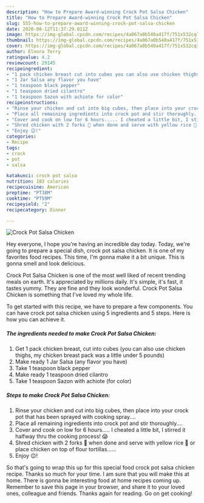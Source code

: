 ```yaml
---
description: "How to Prepare Award-winning Crock Pot Salsa Chicken"
title: "How to Prepare Award-winning Crock Pot Salsa Chicken"
slug: 555-how-to-prepare-award-winning-crock-pot-salsa-chicken
date: 2020-08-12T11:37:29.011Z
image: https://img-global.cpcdn.com/recipes/4a067a0b540a417f/751x532cq70/crock-pot-salsa-chicken-recipe-main-photo.jpg
thumbnail: https://img-global.cpcdn.com/recipes/4a067a0b540a417f/751x532cq70/crock-pot-salsa-chicken-recipe-main-photo.jpg
cover: https://img-global.cpcdn.com/recipes/4a067a0b540a417f/751x532cq70/crock-pot-salsa-chicken-recipe-main-photo.jpg
author: Elnora Terry
ratingvalue: 4.2
reviewcount: 29145
recipeingredient:
- "1 pack chicken breast cut into cubes you can also use chicken thighs my chicken breast pack was a little under 5 pounds"
- "1 Jar Salsa any flavor you have"
- "1 teaspoon black pepper"
- "1 teaspoon dried cilantro"
- "1 teaspoon Sazon with achiote for color"
recipeinstructions:
- "Rinse your chicken and cut into big cubes, then place into your crock pot that has been sprayed with cooking spray...."
- "Place all remaining ingredients into crock pot and stir thoroughly...."
- "Cover and cook on low for 6 hours..... I cheated a little bit, I stirred it halfway thru the cooking process! 😱"
- "Shred chicken with 2 forks 🍴 when done and serve with yellow rice 🍚 or place chicken on top of flour tortillas......"
- "Enjoy 😉!"
categories:
- Recipe
tags:
- crock
- pot
- salsa

katakunci: crock pot salsa 
nutrition: 183 calories
recipecuisine: American
preptime: "PT38M"
cooktime: "PT59M"
recipeyield: "2"
recipecategory: Dinner

---
```



![Crock Pot Salsa Chicken](https://img-global.cpcdn.com/recipes/4a067a0b540a417f/751x532cq70/crock-pot-salsa-chicken-recipe-main-photo.jpg)

Hey everyone, I hope you're having an incredible day today. Today, we're going to prepare a special dish, crock pot salsa chicken. It is one of my favorites food recipes. This time, I'm gonna make it a bit unique. This is gonna smell and look delicious.

Crock Pot Salsa Chicken is one of the most well liked of recent trending meals on earth. It's appreciated by millions daily. It's simple, it's fast, it tastes yummy. They are fine and they look wonderful. Crock Pot Salsa Chicken is something that I've loved my whole life.




To get started with this recipe, we have to prepare a few components. You can have crock pot salsa chicken using 5 ingredients and 5 steps. Here is how you can achieve it.

<!--inarticleads1-->

##### The ingredients needed to make Crock Pot Salsa Chicken:

1. Get 1 pack chicken breast, cut into cubes (you can also use chicken thighs, my chicken breast pack was a little under 5 pounds)
1. Make ready 1 Jar Salsa (any flavor you have)
1. Take 1 teaspoon black pepper
1. Make ready 1 teaspoon dried cilantro
1. Take 1 teaspoon Sazon with achiote (for color)




<!--inarticleads2-->

##### Steps to make Crock Pot Salsa Chicken:

1. Rinse your chicken and cut into big cubes, then place into your crock pot that has been sprayed with cooking spray....
1. Place all remaining ingredients into crock pot and stir thoroughly....
1. Cover and cook on low for 6 hours..... I cheated a little bit, I stirred it halfway thru the cooking process! 😱
1. Shred chicken with 2 forks 🍴 when done and serve with yellow rice 🍚 or place chicken on top of flour tortillas......
1. Enjoy 😉!




So that's going to wrap this up for this special food crock pot salsa chicken recipe. Thanks so much for your time. I am sure that you will make this at home. There is gonna be interesting food at home recipes coming up. Remember to save this page in your browser, and share it to your loved ones, colleague and friends. Thanks again for reading. Go on get cooking!
